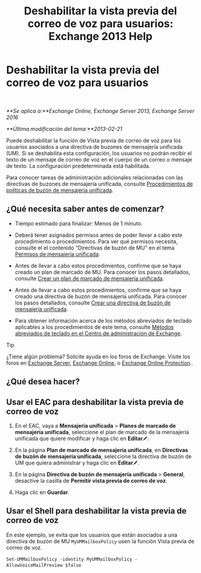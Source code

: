 ﻿---
title: 'Deshabilitar la vista previa del correo de voz para usuarios: Exchange 2013 Help'
TOCTitle: Deshabilitar la vista previa del correo de voz para usuarios
ms:assetid: 362fed13-3a9c-4111-bfa4-8c45ab6a3a01
ms:mtpsurl: https://technet.microsoft.com/es-es/library/Dd335199(v=EXCHG.150)
ms:contentKeyID: 51406489
ms.date: 05/22/2018
mtps_version: v=EXCHG.150
ms.translationtype: MT
---

# Deshabilitar la vista previa del correo de voz para usuarios

 

_**Se aplica a:**Exchange Online, Exchange Server 2013, Exchange Server 2016_

_**Última modificación del tema:**2013-02-21_

Puede deshabilitar la función de Vista previa de correo de voz para los usuarios asociados a una directiva de buzones de mensajería unificada (UM). Si se deshabilita esta configuración, los usuarios no podrán recibir el texto de un mensaje de correo de voz en el cuerpo de un correo o mensaje de texto. La configuración predeterminada está habilitada.

Para conocer tareas de administración adicionales relacionadas con las directivas de buzones de mensajería unificada, consulte [Procedimientos de políticas de buzón de mensajería unificada](um-mailbox-policy-procedures-exchange-2013-help.md).

## ¿Qué necesita saber antes de comenzar?

  - Tiempo estimado para finalizar: Menos de 1 minuto.

  - Deberá tener asignados permisos antes de poder llevar a cabo este procedimiento o procedimientos. Para ver qué permisos necesita, consulte el el contenido "Directivas de buzón de MU" en el tema [Permisos de mensajería unificada](unified-messaging-permissions-exchange-2013-help.md).

  - Antes de llevar a cabo estos procedimientos, confirme que se haya creado un plan de marcado de MU. Para conocer los pasos detallados, consulte [Crear un plan de marcado de mensajería unificada](create-a-um-dial-plan-exchange-2013-help.md).

  - Antes de llevar a cabo estos procedimientos, confirme que se haya creado una directiva de buzón de mensajería unificada. Para conocer los pasos detallados, consulte [Crear una directiva de buzón de mensajería unificada](create-a-um-mailbox-policy-exchange-2013-help.md).

  - Para obtener información acerca de los métodos abreviados de teclado aplicables a los procedimientos de este tema, consulte [Métodos abreviados de teclado en el Centro de administración de Exchange](keyboard-shortcuts-in-the-exchange-admin-center-exchange-online-protection-help.md).


> [!TIP]
> ¿Tiene algún problema? Solicite ayuda en los foros de Exchange. Visite los foros en <A href="https://go.microsoft.com/fwlink/p/?linkid=60612">Exchange Server</A>, <A href="https://go.microsoft.com/fwlink/p/?linkid=267542">Exchange Online</A>, o <A href="https://go.microsoft.com/fwlink/p/?linkid=285351">Exchange Online Protection</A>..



## ¿Qué desea hacer?

## Usar el EAC para deshabilitar la vista previa de correo de voz

1.  En el EAC, vaya a **Mensajería unificada** \> **Planes de marcado de mensajería unificada**, seleccione el plan de marcado de la mensajería unificada que quiere modificar y haga clic en **Editar**![Icono Editar](images/Bb124582.6f53ccb2-1f13-4c02-bea0-30690e6ea71d(EXCHG.150).gif "Icono Editar").

2.  En la página **Plan de marcado de mensajería unificada**, en **Directivas de buzón de mensajería unificada**, seleccione la directiva de buzón de UM que quiera administrar y haga clic en **Editar**![Icono Editar](images/Bb124582.6f53ccb2-1f13-4c02-bea0-30690e6ea71d(EXCHG.150).gif "Icono Editar").

3.  En la página **Directiva de buzón de mensajería unificada** \> **General**, desactive la casilla de **Permitir vista previa de correo de voz**.

4.  Haga clic en **Guardar**.

## Usar el Shell para deshabilitar la vista previa de correo de voz

En este ejemplo, se evita que los usuarios que están asociados a una directiva de buzón de MU `MyUMMailboxPolicy` usen la función Vista previa de correo de voz.

    Set-UMMailboxPolicy -identity MyUMMailboxPolicy - AllowVoiceMailPreview $false

